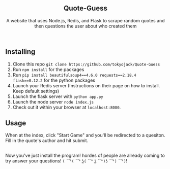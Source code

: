 <h2  align="center">Quote-Guess</h2>
<p  align="center">A website that uses Node.js, Redis, and Flask to scrape random quotes and then questions the user about who created them</p>

<br/>

## Installing

1. Clone this repo ```git clone https://github.com/tokyojack/Quote-Guess```
2. Run ```npm install``` for the packages
3. Run ```pip install beautifulsoup4==4.6.0 requests==2.18.4 flask==0.12.2``` for the python packages
4. Launch your Redis server (Instructions on their page on how to install. Keep default settings)
5. Launch the flask server with ```python app.py```
6. Launch the node server ```node index.js```
7. Check out it within your browser at ```localhost:8080```.

## Usage

When at the index, click "Start Game" and you'll be redirected to a quesiton. Fill in the quote's author and hit submit.

##

Now you've just install the program! hordes of people are already coming to try answer your questions!  ```( ͡°( ͡° ͜ʖ( ͡° ͜ʖ ͡°)ʖ ͡°) ͡°)```!
